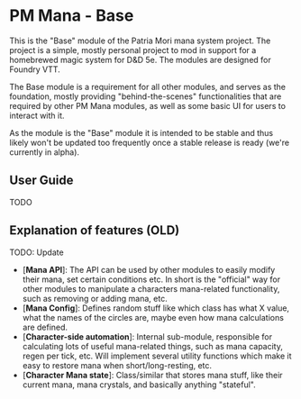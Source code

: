 # PM Mana - Base

This is the "Base" module of the Patria Mori mana system project. The project is a simple, mostly personal project to mod in support for a homebrewed magic system for D&D 5e. The modules are designed for Foundry VTT.

The Base module is a requirement for all other modules, and serves as the foundation, mostly providing "behind-the-scenes" functionalities that are required by other PM Mana modules, as well as some basic UI for users to interact with it.

As the module is the "Base" module it is intended to be stable and thus likely won't be updated too frequently once a stable release is ready (we're currently in alpha).

## User Guide

TODO

## Explanation of features (OLD)

TODO: Update

 - [**Mana API**]: The API can be used by other modules to easily modify their mana, set certain conditions etc. In short is the "official" way for other modules to manipulate a characters mana-related functionality, such as removing or adding mana, etc.
 - [**Mana Config**]: Defines random stuff like which class has what X value, what the names of the circles are, maybe even how mana calculations are defined.
 - [**Character-side automation**]: Internal sub-module, responsible for calculating lots of useful mana-related things, such as mana capacity, regen per tick, etc. Will implement several utility functions which make it easy to restore mana when short/long-resting, etc.
 - [**Character Mana state**]: Class/similar that stores mana stuff, like their current mana, mana crystals, and basically anything "stateful".
